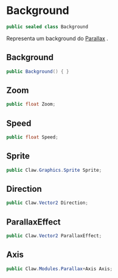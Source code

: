 # Background
```csharp
public sealed class Background
```
Representa um background do [Parallax](/Claw/Modules/Parallax.md#Parallax) .<br />
## Background
```csharp
public Background() { }
```
## Zoom
```csharp
public float Zoom;
```
## Speed
```csharp
public float Speed;
```
## Sprite
```csharp
public Claw.Graphics.Sprite Sprite;
```
## Direction
```csharp
public Claw.Vector2 Direction;
```
## ParallaxEffect
```csharp
public Claw.Vector2 ParallaxEffect;
```
## Axis
```csharp
public Claw.Modules.Parallax+Axis Axis;
```

